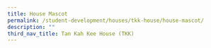 ```yaml
---
title: House Mascot
permalink: /student-development/houses/tkk-house/house-mascot/
description: ""
third_nav_title: Tan Kah Kee House (TKK)
---
```

